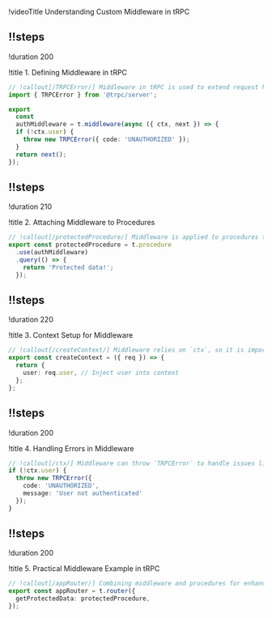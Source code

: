 !videoTitle Understanding Custom Middleware in tRPC

## !!steps
!duration 200

!title 1. Defining Middleware in tRPC

```ts ! trpc/middleware.ts
// !callout[/TRPCError/] Middleware in tRPC is used to extend request handling, such as logging or authentication.
import { TRPCError } from '@trpc/server';

export 
  const 
  authMiddleware = t.middleware(async ({ ctx, next }) => {
  if (!ctx.user) {
    throw new TRPCError({ code: 'UNAUTHORIZED' });
  }
  return next();
});
```

## !!steps
!duration 210

!title 2. Attaching Middleware to Procedures

```ts ! trpc/routes.ts
// !callout[/protectedProcedure/] Middleware is applied to procedures to enforce logic like authorization.
export const protectedProcedure = t.procedure
  .use(authMiddleware)
  .query(() => {
    return 'Protected data!';
  });
```

## !!steps
!duration 220

!title 3. Context Setup for Middleware

```ts ! trpc/context.ts
// !callout[/createContext/] Middleware relies on `ctx`, so it is important to pass relevant data such as the `user` object.
export const createContext = ({ req }) => {
  return {
    user: req.user, // Inject user into context
  };
};
```

## !!steps
!duration 200

!title 4. Handling Errors in Middleware

```ts ! trpc/middleware.ts
// !callout[/ctx/] Middleware can throw `TRPCError` to handle issues like unauthorized access.
if (!ctx.user) {
  throw new TRPCError({ 
    code: 'UNAUTHORIZED', 
    message: 'User not authenticated' 
  });
}
```

## !!steps
!duration 200

!title 5. Practical Middleware Example in tRPC

```ts ! trpc/routes.ts
// !callout[/appRouter/] Combining middleware and procedures for enhanced request handling.
export const appRouter = t.router({
  getProtectedData: protectedProcedure,
});
```